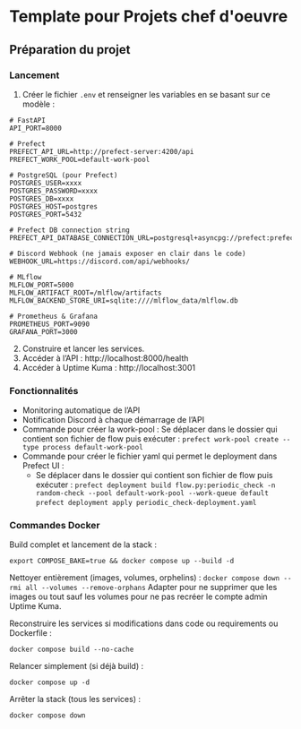 # Template pour Projets chef d'oeuvre

## Préparation du projet

### Lancement

1. Créer le fichier `.env` et renseigner les variables en se basant sur ce modèle :
```
# FastAPI
API_PORT=8000

# Prefect
PREFECT_API_URL=http://prefect-server:4200/api
PREFECT_WORK_POOL=default-work-pool

# PostgreSQL (pour Prefect)
POSTGRES_USER=xxxx
POSTGRES_PASSWORD=xxxx
POSTGRES_DB=xxxx
POSTGRES_HOST=postgres
POSTGRES_PORT=5432

# Prefect DB connection string
PREFECT_API_DATABASE_CONNECTION_URL=postgresql+asyncpg://prefect:prefect@postgres:5432/prefect

# Discord Webhook (ne jamais exposer en clair dans le code)
WEBHOOK_URL=https://discord.com/api/webhooks/

# MLflow
MLFLOW_PORT=5000
MLFLOW_ARTIFACT_ROOT=/mlflow/artifacts
MLFLOW_BACKEND_STORE_URI=sqlite:////mlflow_data/mlflow.db

# Prometheus & Grafana
PROMETHEUS_PORT=9090
GRAFANA_PORT=3000
```

2. Construire et lancer les services.
3. Accéder à l’API : http://localhost:8000/health
4. Accéder à Uptime Kuma : http://localhost:3001

### Fonctionnalités

- Monitoring automatique de l’API
- Notification Discord à chaque démarrage de l’API
- Commande pour créer la work-pool :
     Se déplacer dans le dossier qui contient son fichier de flow puis exécuter :
        `prefect work-pool create --type process default-work-pool`
- Commande pour créer le fichier yaml qui permet le deployment dans Prefect UI :
    - Se déplacer dans le dossier qui contient son fichier de flow puis exécuter :
        `prefect deployment build flow.py:periodic_check -n random-check --pool default-work-pool --work-queue default`
        `prefect deployment apply periodic_check-deployment.yaml`

### Commandes Docker

Build complet et lancement de la stack :

`export COMPOSE_BAKE=true && docker compose up --build -d`

Nettoyer entièrement (images, volumes, orphelins) :
`docker compose down --rmi all --volumes --remove-orphans`
Adapter pour ne supprimer que les images ou tout sauf les volumes pour ne pas recréer le compte admin Uptime Kuma.

Reconstruire les services si modifications dans code ou requirements ou Dockerfile :

`docker compose build --no-cache`

Relancer simplement (si déjà build) :

`docker compose up -d`

Arrêter la stack (tous les services) :

`docker compose down`

